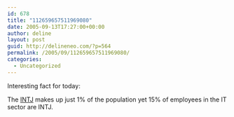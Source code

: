 ```yaml
---
id: 678
title: "112659657511969080"
date: 2005-09-13T17:27:00+00:00
author: deline
layout: post
guid: http://delineneo.com/?p=564
permalink: /2005/09/112659657511969080/
categories:
  - Uncategorized
---
```

Interesting fact for today:

The [INTJ](http://typelogic.com/intj.html) makes up just 1% of the population yet 15% of employees in the IT sector are INTJ.

